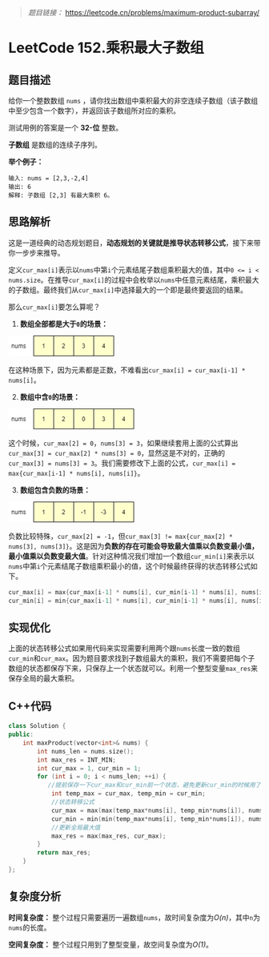 
> *题目链接：* https://leetcode.cn/problems/maximum-product-subarray/

# LeetCode 152.乘积最大子数组

## 题目描述

给你一个整数数组 `nums` ，请你找出数组中乘积最大的非空连续子数组（该子数组中至少包含一个数字），并返回该子数组所对应的乘积。

测试用例的答案是一个 **32-位** 整数。

**子数组** 是数组的连续子序列。

**举个例子：**

```
输入: nums = [2,3,-2,4]
输出: 6
解释: 子数组 [2,3] 有最大乘积 6。
```

## 思路解析

这是一道经典的动态规划题目，**动态规划的关键就是推导状态转移公式**，接下来带你一步步来推导。

定义`cur_max[i]`表示以`nums`中第`i`个元素结尾子数组乘积最大的值，其中`0 <= i < nums.size`。在推导`cur_max[i]`的过程中会枚举以`nums`中任意元素结尾，乘积最大的子数组。最终我们从`cur_max[i]`中选择最大的一个即是最终要返回的结果。

那么`cur_max[i]`要怎么算呢？

1. **数组全部都是大于`0`的场景：**

![](../../pic/lc-0152-01.png)

在这种场景下，因为元素都是正数，不难看出`cur_max[i] = cur_max[i-1] * nums[i]`。

2. **数组中含`0`的场景：**

![](../../pic/lc-0152-02.png)

这个时候，`cur_max[2] = 0`，`nums[3] = 3`，如果继续套用上面的公式算出`cur_max[3] = cur_max[2] * nums[3] = 0`，显然这是不对的，正确的`cur_max[3] = nums[3] = 3`。我们需要修改下上面的公式，`cur_max[i] = max{cur_max[i-1] * nums[i], nums[i]}`。

3. **数组包含负数的场景：**

![](../../pic/lc-0152-03.png)

负数比较特殊，`cur_max[2] = -1`，但`cur_max[3] != max{cur_max[2] * nums[3], nums[3]}`。这是因为**负数的存在可能会导致最大值乘以负数变最小值，最小值乘以负数变最大值**。针对这种情况我们增加一个数组`cur_min[i]`来表示以`nums`中第`i`个元素结尾子数组乘积最小的值，这个时候最终获得的状态转移公式如下。

```cpp
cur_max[i] = max{cur_max[i-1] * nums[i], cur_min[i-1] * nums[i], nums[i]}。
cur_min[i] = min{cur_max[i-1] * nums[i], cur_min[i-1] * nums[i], nums[i]}。
```

## 实现优化

上面的状态转移公式如果用代码来实现需要利用两个跟`nums`长度一致的数组`cur_min`和`cur_max`。因为题目要求找到子数组最大的乘积，我们不需要把每个子数组的状态都保存下来，只保存上一个状态就可以。利用一个整型变量`max_res`来保存全局的最大乘积。

## C++代码

```cpp
class Solution {
public:
    int maxProduct(vector<int>& nums) {
        int nums_len = nums.size();
        int max_res = INT_MIN;
        int cur_max = 1, cur_min = 1;
        for (int i = 0; i < nums_len; ++i) {
           //提前保存一下cur_max和cur_min前一个状态，避免更新cur_min的时候用了最新状态的cur_max
            int temp_max = cur_max, temp_min = cur_min;
            //状态转移公式
            cur_max = max(max(temp_max*nums[i], temp_min*nums[i]), nums[i]);
            cur_min = min(min(temp_max*nums[i], temp_min*nums[i]), nums[i]);
            //更新全局最大值
            max_res = max(max_res, cur_max); 
        }
        return max_res;
    }
};
```
## 复杂度分析

**时间复杂度：** 整个过程只需要遍历一遍数组`nums`，故时间复杂度为*O(n)*，其中`n`为`nums`的长度。

**空间复杂度：** 整个过程只用到了整型变量，故空间复杂度为*O(1)*。


